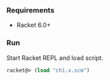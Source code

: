 ### Requirements

- Racket 6.0+

### Run

Start Racket REPL and load script.

```scheme
racket@> (load "ch1.x.scm")
```
